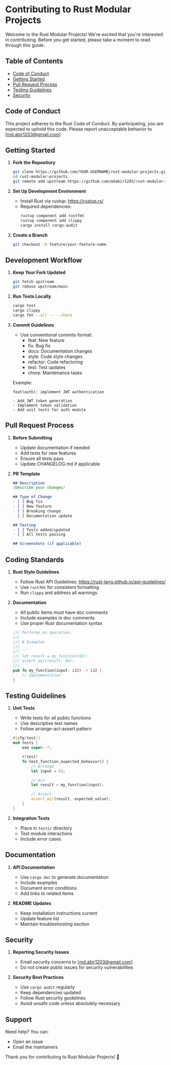 # Contributing to Rust Modular Projects

Welcome to the Rust Modular Projects! We're excited that you're interested in contributing. Before you get started, please take a moment to read through this guide.

## Table of Contents
- [Code of Conduct](#code-of-conduct)
- [Getting Started](#getting-started)
- [Pull Request Process](#pull-request-process)
- [Testing Guidelines](#testing-guidelines)
- [Security](#security)

## Code of Conduct

This project adheres to the Rust Code of Conduct. By participating, you are expected to uphold this code. Please report unacceptable behavior to [md.abir1203@gmail.com].

## Getting Started

1. **Fork the Repository**
   ```bash
   git clone https://github.com/YOUR-USERNAME/rust-modular-projects.git
   cd rust-modular-projects
   git remote add upstream https://github.com/mdabir1203/rust-modular-projects.git
   ```

2. **Set Up Development Environment**
   - Install Rust via rustup: https://rustup.rs/
   - Required dependencies:
     ```bash
     rustup component add rustfmt
     rustup component add clippy
     cargo install cargo-audit
     ```

3. **Create a Branch**
   ```bash
   git checkout -b feature/your-feature-name
   ```

## Development Workflow

1. **Keep Your Fork Updated**
   ```bash
   git fetch upstream
   git rebase upstream/main
   ```

2. **Run Tests Locally**
   ```bash
   cargo test
   cargo clippy
   cargo fmt --all -- --check
   ```

3. **Commit Guidelines**
   - Use conventional commits format:
     - feat: New feature
     - fix: Bug fix
     - docs: Documentation changes
     - style: Code style changes
     - refactor: Code refactoring
     - test: Test updates
     - chore: Maintenance tasks

   Example:
   ```
   feat(auth): implement JWT authentication
   
   - Add JWT token generation
   - Implement token validation
   - Add unit tests for auth module
   ```

## Pull Request Process

1. **Before Submitting**
   - Update documentation if needed
   - Add tests for new features
   - Ensure all tests pass
   - Update CHANGELOG.md if applicable

2. **PR Template**
   ```markdown
   ## Description
   [Describe your changes]

   ## Type of Change
   - [ ] Bug fix
   - [ ] New feature
   - [ ] Breaking change
   - [ ] Documentation update

   ## Testing
   - [ ] Tests added/updated
   - [ ] All tests passing

   ## Screenshots (if applicable)
   ```

## Coding Standards

1. **Rust Style Guidelines**
   - Follow Rust API Guidelines: https://rust-lang.github.io/api-guidelines/
   - Use `rustfmt` for consistent formatting
   - Run `clippy` and address all warnings


3. **Documentation**
   - All public items must have doc comments
   - Include examples in doc comments
   - Use proper Rust documentation syntax
   ```rust
   /// Performs an operation.
   ///
   /// # Examples
   ///
   /// ```
   /// let result = my_function(42);
   /// assert_eq!(result, 84);
   /// ```
   pub fn my_function(input: i32) -> i32 {
       // Implementation
   }
   ```

## Testing Guidelines

1. **Unit Tests**
   - Write tests for all public functions
   - Use descriptive test names
   - Follow arrange-act-assert pattern

   ```rust
   #[cfg(test)]
   mod tests {
       use super::*;

       #[test]
       fn test_function_expected_behavior() {
           // Arrange
           let input = 42;

           // Act
           let result = my_function(input);

           // Assert
           assert_eq!(result, expected_value);
       }
   }
   ```

2. **Integration Tests**
   - Place in `tests/` directory
   - Test module interactions
   - Include error cases

## Documentation

1. **API Documentation**
   - Use `cargo doc` to generate documentation
   - Include examples
   - Document error conditions
   - Add links to related items

2. **README Updates**
   - Keep installation instructions current
   - Update feature list
   - Maintain troubleshooting section

## Security

1. **Reporting Security Issues**
   - Email security concerns to [md.abir1203@gmail.com]
   - Do not create public issues for security vulnerabilities

2. **Security Best Practices**
   - Use `cargo audit` regularly
   - Keep dependencies updated
   - Follow Rust security guidelines
   - Avoid unsafe code unless absolutely necessary

## Support

Need help? You can:
- Open an issue
- Email the maintainers

Thank you for contributing to Rust Modular Projects! 🦀
